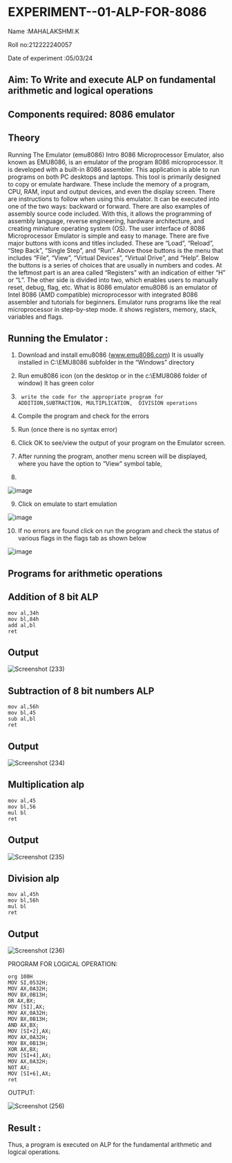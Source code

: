 # EXPERIMENT--01-ALP-FOR-8086
Name :MAHALAKSHMI.K

Roll no:212222240057 

Date of experiment :05/03/24





## Aim: To Write and execute ALP on fundamental arithmetic and logical operations
## Components required: 8086  emulator 
## Theory 
Running The Emulator (emu8086) Intro 8086 Microprocessor Emulator, also known as EMU8086, is an emulator of the program 8086 microprocessor. It is developed with a built-in 8086 assembler. This application is able to run programs on both PC desktops and laptops. This tool is primarily designed to copy or emulate hardware. These include the memory of a program, CPU, RAM, input and output devices, and even the display screen. There are instructions to follow when using this emulator. It can be executed into one of the two ways: backward or forward. There are also examples of assembly source code included. With this, it allows the programming of assembly language, reverse engineering, hardware architecture, and creating miniature operating system (OS). The user interface of 8086 Microprocessor Emulator is simple and easy to manage. There are five major buttons with icons and titles included. These are “Load”, “Reload”, “Step Back”, “Single Step”, and “Run”. Above those buttons is the menu that includes “File”, “View”, “Virtual Devices”, “Virtual Drive”, and “Help”. Below the buttons is a series of choices that are usually in numbers and codes. At the leftmost part is an area called “Registers” with an indication of either “H” or “L”. The other side is divided into two, which enables users to manually reset, debug, flag, etc. What is 8086 emulator emu8086 is an emulator of Intel 8086 (AMD compatible) microprocessor with integrated 8086 assembler and tutorials for beginners. Emulator runs programs like the real microprocessor in step-by-step mode. it shows registers, memory, stack, variables and flags.


 ## Running the Emulator :
1.	Download and install emu8086 (www.emu8086.com) It is usually installed in C:\EMU8086 subfolder in the “Windows” directory
2.	  Run  emu8086 icon (on the desktop or in the c:\EMU8086 folder of window) It has green color 
 
 
3.		write the code for the appropriate program for ADDITION,SUBTRACTION, MULTIPLICATION,  DIVISION operations 

4.	 Compile the program and check for the errors 
5.	Run (once there is no syntax error) 

6.	Click OK to see/view the output of your program on the Emulator screen. 


7.	After running the program, another menu screen will be displayed, where you have the option to “View” symbol table,
8.	 


![image](https://user-images.githubusercontent.com/36288975/189273263-d65baae9-4b8f-4723-afb3-c0ffa4052b04.png)











9.	Click on emulate to start emulation 








![image](https://user-images.githubusercontent.com/36288975/189273273-9bb36ec1-e2e8-4892-8d35-37707332bfdc.png)








10.	If no errors are found click on run the program and check the status of various flags in the flags tab as shown below 






![image](https://user-images.githubusercontent.com/36288975/189273277-113a2a33-4a40-4ff8-95a5-ecd3a1f504fe.png)







## Programs for arithmetic  operations

## Addition  of 8 bit ALP 

```
mov al,34h
mov bl,84h
add al,bl
ret
```
## Output 

![Screenshot (233)](https://github.com/maha712/EXPERIMENT--01-ALP-FOR-8086/assets/121156360/0c5c4ba7-dd7d-4d5e-8144-28ae0307398b)

 
## Subtraction   of 8 bit numbers  ALP 
```
mov al,56h
mov bl,45
sub al,bl
ret
```
 
## Output  

![Screenshot (234)](https://github.com/maha712/EXPERIMENT--01-ALP-FOR-8086/assets/121156360/26337e53-5d2c-4a17-8dbe-6a66d05358f3)

## Multiplication alp 
```
mov al,45
mov bl,56
mul bl
ret
```
 ## Output  
 
![Screenshot (235)](https://github.com/maha712/EXPERIMENT--01-ALP-FOR-8086/assets/121156360/61892747-c1bc-4355-a827-2daa30decf6c)


## Division alp 
```
mov al,45h
mov bl,56h
mul bl
ret
```
## Output  

![Screenshot (236)](https://github.com/maha712/EXPERIMENT--01-ALP-FOR-8086/assets/121156360/f9c49ac3-ac36-4c44-a25f-42b069889e93)


PROGRAM FOR LOGICAL  OPERATION:

```
org 100H  
MOV SI,0532H;
MOV AX,0A32H;
MOV BX,0B13H;
OR AX,BX;
MOV [SI],AX;
MOV AX,0A32H;
MOV BX,0B13H;
AND AX,BX; 
MOV [SI+2],AX;
MOV AX,0A32H;
MOV BX,0B13H; 
XOR AX,BX;    
MOV [SI+4],AX;
MOV AX,0A32H;
NOT AX; 
MOV [SI+6],AX;
ret 
```
OUTPUT:

![Screenshot (256)](https://github.com/maha712/EXPERIMENT--01-ALP-FOR-8086/assets/121156360/a982f3a7-bf63-4f39-9a46-cb880af3a992)


## Result :
 Thus, a program is executed on ALP for the fundamental arithmetic and logical operations.









